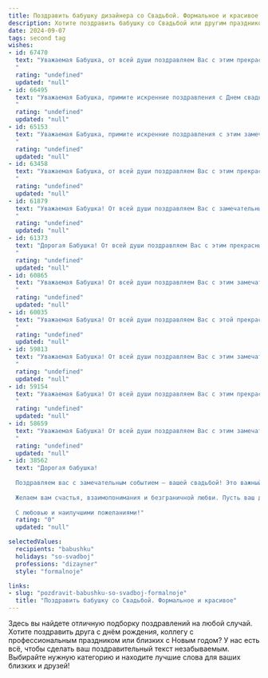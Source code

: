 ```yaml
---
title: Поздравить бабушку дизайнера со Свадьбой. Формальное и красивое
description: Хотите поздравить бабушку со Свадьбой или другим праздником? Наш ИИ создаст незабываемое поздравление, а вы обязательно выделитесь среди других.  
date: 2024-09-07
tags: second tag
wishes:
- id: 67470
  text: "Уважаемая Бабушка, от всей души поздравляем Вас с этим прекрасным днем! Желаем Вам, чтобы этот день стал началом новой  яркой главы в Вашей жизни, наполненной любовью, счастьем и гармонией. Пусть Ваше дизайнерское мастерство продолжает радовать всех вокруг, а Ваша душа всегда остается молодой и светлой.
  "
  rating: "undefined"
  updated: "null"
- id: 66495
  text: "Уважаемая Бабушка, примите искренние поздравления с Днем свадьбы! Желаем вам и вашему супругу долгих лет счастливой семейной жизни, наполненной любовью, взаимопониманием и радостью. Пусть ваш творческий союз, как и ваш профессиональный путь дизайнера, будет красивым, гармоничным и вдохновляющим!
  "
  rating: "undefined"
  updated: "null"
- id: 65153
  text: "Уважаемая Бабушка, примите искренние поздравления с этим замечательным днём -  Днём Вашей Свадьбы!  Желаем Вам долгих лет совместной жизни, наполненной любовью, счастьем и гармонией. Пусть Ваша профессия дизайнера приносит Вам не только радость творчества, но и вдохновение в семейной жизни. С юбилеем!
  "
  rating: "undefined"
  updated: "null"
- id: 63458
  text: "Уважаемая Бабушка, от всей души поздравляем Вас с этим прекрасным днём! Желаем Вам долгих лет счастливой семейной жизни, наполненной любовью, радостью и взаимопониманием. Пусть Ваш талант дизайнера продолжает радовать мир красотой и гармонией, а Ваша мудрость и забота всегда будут надежным компасом для всей семьи.
  "
  rating: "undefined"
  updated: "null"
- id: 61879
  text: "Уважаемая Бабушка! От всей души поздравляем Вас с замечательным событием – свадьбой! Желаем Вам крепкой любви, семейного счастья и благополучия. Пусть Ваш дизайнерский талант всегда приносит радость и вдохновение.
  "
  rating: "undefined"
  updated: "null"
- id: 61373
  text: "Дорогая Бабушка! От всей души поздравляем Вас с этим прекрасным днем – днем Вашей свадьбы! Желаем Вам долгих лет совместной жизни, наполненных любовью, счастьем и взаимным уважением. Пусть Ваша любовь будет яркой и крепкой, как Ваши дизайнерские работы!
  "
  rating: "undefined"
  updated: "null"
- id: 60865
  text: "Уважаемая Бабушка! От всей души поздравляем Вас с этим замечательным событием! Желаем Вам и Вашему мужу долгих лет счастливой семейной жизни, наполненной любовью, радостью и взаимопониманием. Пусть Ваш творческий талант дизайнера приносит Вам вдохновение и новые идеи, которые будут украшать Ваш дом и дарить Вам радость.
  "
  rating: "undefined"
  updated: "null"
- id: 60035
  text: "Уважаемая Бабушка! От всей души поздравляем Вас с этой прекрасной датой – с вашей свадьбой! Желаем вам бесконечного счастья, любви и благополучия, чтобы ваш жизненный путь был красивым, как ваши дизайнерские творения.
  "
  rating: "undefined"
  updated: "null"
- id: 59813
  text: "Уважаемая Бабушка! От всей души поздравляем Вас с этим замечательным днем! Желаем Вам крепкого здоровья, семейного благополучия, неиссякаемой энергии и вдохновения. Пусть Ваша жизнь будет наполнена красотой и гармонией, как в Ваших дизайнерских творениях!
  "
  rating: "undefined"
  updated: "null"
- id: 59154
  text: "Уважаемая Бабушка! От всей души поздравляем Вас с этим прекрасным днем — днем Вашей свадьбы! Желаем, чтобы Ваша жизнь, подобно Вашим дизайнерским творениям, была наполнена красотой, гармонией и счастливыми моментами. Пусть любовь, что объединила Вас, будет вечной и яркой, как самая эффектная палитра!
  "
  rating: "undefined"
  updated: "null"
- id: 58659
  text: "Уважаемая Бабушка! От всей души поздравляем Вас с этим замечательным событием – свадьбой! Желаем Вам и Вашему избраннику долгих лет совместной жизни, наполненных любовью, радостью и благополучием. Пусть Ваша творческая профессия дизайнера приносит Вам вдохновение и плодотворные идеи, а семейный очаг всегда будет согрет теплом и заботой!
  "
  rating: "undefined"
  updated: "null"
- id: 38562
  text: "Дорогая бабушка!
  
  Поздравляем вас с замечательным событием — вашей свадьбой! Это важный и радостный день, который станет началом новой, светлой главы в вашей жизни. Ваши таланты как дизайнера уже давно вдохновляют нас, и мы уверены, что с вашей творческой энергией и умением создавать красоту, вы сделаете вашу совместную жизнь яркой и гармоничной.
  
  Желаем вам счастья, взаимопонимания и безграничной любви. Пусть ваш дом будет наполнен радостью и теплом, а каждый день приносит лишь положительные эмоции и приятные сюрпризы.
  
  С любовью и наилучшими пожеланиями!"
  rating: "0"
  updated: "null"

selectedValues:
  recipients: "babushku"
  holidays: "so-svadboj"
  professions: "dizayner"
  style: "formalnoje"

links:
- slug: "pozdravit-babushku-so-svadboj-formalnoje"
  title: "Поздравить бабушку со Свадьбой. Формальное и красивое"
---
```


Здесь вы найдете отличную подборку поздравлений на любой случай. 
Хотите поздравить друга с днём рождения, коллегу с профессиональным праздником или близких с Новым годом? У нас есть всё, чтобы сделать ваш поздравительный текст незабываемым. Выбирайте нужную категорию и находите лучшие слова для ваших близких и друзей!
